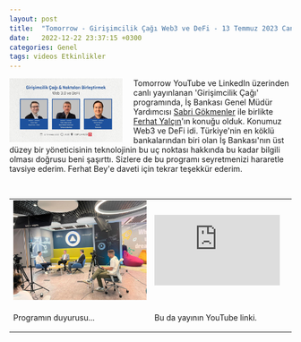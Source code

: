 ```yaml
---
layout: post
title:  "Tomorrow - Girişimcilik Çağı Web3 ve DeFi - 13 Temmuz 2023 Canlı Yayın"
date:   2022-12-22 23:37:15 +0300
categories: Genel
tags: videos Etkinlikler
---
```


<img align="left" src="/assets/tomorrow-girsimcinin-cagi-poster_800.jpg" style="width:40%; padding-right:20px"> Tomorrow YouTube ve LinkedIn üzerinden canlı yayınlanan 'Girişimcilik Çağı' programında, İş Bankası Genel Müdür Yardımcısı [Sabri Gökmenler](https://www.linkedin.com/in/sabri-gokmenler/) ile birlikte [Ferhat Yalçın](https://www.linkedin.com/in/ferhatyalcin/)'ın konuğu olduk. Konumuz Web3 ve DeFi idi. Türkiye'nin en köklü bankalarından biri olan İş Bankası'nın üst düzey bir yöneticisinin teknolojinin bu uç noktası hakkında bu kadar bilgili olması doğrusu beni şaşırttı. Sizlere de bu programı seyretmenizi hararetle tavsiye ederim. Ferhat Bey'e daveti için tekrar teşekkür ederim. 


&nbsp;

<table><tr><td style="width:50%">
<img src="/assets/tomorrow-girsimcinin-cagi-sahne_800.jpg">
</td>
<td style="width:50%">
<iframe width="224" height="126" src="https://www.youtube.com/embed/F6GuNmHVfgI" frameborder="0" allowfullscreen></iframe></td></tr>
<tr><td style="width:50%; vertical-align:top">
<p>
Programın duyurusu...  
</p></td>
<td style="width:50%; vertical-align:top">
<p>Bu da yayının YouTube linki.</p>
</td></tr> 
</table>
